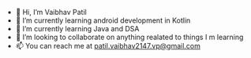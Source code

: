 - 👋 Hi, I’m Vaibhav Patil
- 👀 I’m currently learning android development in Kotlin
- 🌱 I’m currently learning Java and DSA
- 💞️ I’m looking to collaborate on anything realated to things I m learning
- 📫 You can reach me at patil.vaibhav2147.vp@gmail.com

<!---
Vaibhav-214/Vaibhav-214 is a ✨ special ✨ repository because its `README.md` (this file) appears on your GitHub profile.
You can click the Preview link to take a look at your changes.
--->
